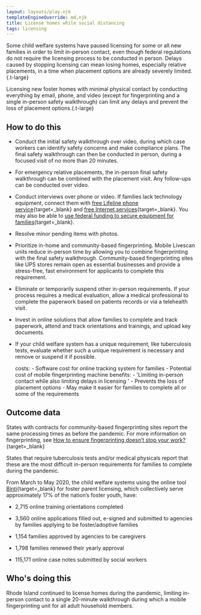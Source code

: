 ```yaml
---
layout: layouts/play.njk
templateEngineOverride: md,njk
title: License homes while social distancing
tags: licensing
---
```


Some child welfare systems have paused licensing for some or all new families in order to limit in-person contact, even though federal regulations do not require the licensing process to be conducted in person. Delays caused by stopping licensing can mean losing homes, especially relative placements, in a time when placement options are already severely limited.{.t-large}

Licensing new foster homes with minimal physical contact by conducting everything by email, phone, and video (except for fingerprinting and a single in-person safety walkthrough) can limit any delays and prevent the loss of placement options.{.t-large}

## How to do this

* Conduct the initial safety walkthrough over video, during which case workers can identify safety concerns and make compliance plans. The final safety walkthrough can then be conducted in person, during a focused visit of no more than 20 minutes.

* For emergency relative placements, the in-person final safety walkthrough can be combined with the placement visit. Any follow-ups can be conducted over video.

* Conduct interviews over phone or video. If families lack technology equipment, connect them with [free Lifeline phone service](https://data.usac.org/publicreports/CompaniesNearMe/Download/Report){target=_blank} and [free Internet services](https://thinkofus.gitbook.io/command-center/resources/foster-youth/technology#i-cannot-afford-to-buy-access-to-the-internet){target=_blank}. You may also be able to [use federal funding to secure equipment for families](https://thinkofusteam.app.box.com/s/joy9mrzgr4yjw997tjdi5dib1z6f1y4v){target=_blank}.

* Resolve minor pending items with photos.

* Prioritize in-home and community-based fingerprinting. Mobile Livescan units reduce in-person time by allowing you to combine fingerprinting with the final safety walkthrough. Community-based fingerprinting sites like UPS stores remain open as essential businesses and provide a stress-free, fast environment for applicants to complete this requirement.

* Eliminate or temporarily suspend other in-person requirements. If your process requires a medical evaluation, allow a medical professional to complete the paperwork based on patients records or via a telehealth visit.

* Invest in online solutions that allow families to complete and track paperwork, attend and track orientations and trainings, and upload key documents.

* If your child welfare system has a unique requirement, like tuberculosis tests, evaluate whether such a unique requirement is necessary and remove or suspend it if possible.

    costs:
      - Software cost for online tracking system for families
      - Potential cost of mobile fingerprinting machine
    benefits:
      - 'Limiting in-person contact while also limiting delays in licensing '
      - Prevents the loss of placement options
      - May make it easier for families to complete all or some of the
        requirements

## Outcome data

States with contracts for community-based fingerprinting sites report the same processing times as before the pandemic. For more information on fingerprinting, see [How to ensure fingerprinting doesn’t stop your work?](https://thinkofus.gitbook.io/command-center/resources/agencies/support-foster-families/dont-let-fingerprinting-stop-your-work){target=_blank}

States that require tuberculosis tests and/or medical physicals report that these are the most difficult in-person requirements for families to complete during the pandemic.

From March to May 2020, the child welfare systems using the online tool [Binti](https://www.binti.com/){target=_blank} for foster parent licensing, which collectively serve approximately 17% of the nation’s foster youth, have:

* 2,715 online training orientations completed

* 3,560 online applications filled out, e-signed and submitted to agencies by families applying to be foster/adoptive families

* 1,154 families approved by agencies to be caregivers

* 1,798 families renewed their yearly approval

* 115,171 online case notes submitted by social workers

## Who's doing this

Rhode Island continued to license homes during the pandemic, limiting in-person contact to a single 20-minute walkthrough during which a mobile fingerprinting unit for all adult household members.
 